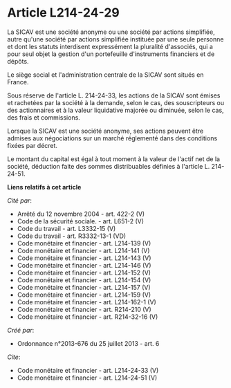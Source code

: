 # Article L214-24-29

La SICAV est une société anonyme ou une société par actions simplifiée, autre qu'une société par actions simplifiée instituée
par une seule personne et dont les statuts interdisent expressément la pluralité d'associés, qui a pour seul objet la gestion
d'un portefeuille d'instruments financiers et de dépôts.

Le siège social et l'administration centrale de la SICAV sont situés en France.

Sous réserve de l'article L. 214-24-33, les actions de la SICAV sont émises et rachetées par la société à la demande, selon
le cas, des souscripteurs ou des actionnaires et à la valeur liquidative majorée ou diminuée, selon le cas, des frais et
commissions.

Lorsque la SICAV est une société anonyme, ses actions peuvent être admises aux négociations sur un marché réglementé dans des
conditions fixées par décret.

Le montant du capital est égal à tout moment à la valeur de l'actif net de la société, déduction faite des sommes
distribuables définies à l'article L. 214-24-51.

**Liens relatifs à cet article**

_Cité par_:

  - Arrêté du 12 novembre 2004 - art. 422-2 (V)
  - Code de la sécurité sociale. - art. L651-2 (V)
  - Code du travail - art. L3332-15 (V)
  - Code du travail - art. R3332-13-1 (VD)
  - Code monétaire et financier - art. L214-139 (V)
  - Code monétaire et financier - art. L214-141 (V)
  - Code monétaire et financier - art. L214-143 (V)
  - Code monétaire et financier - art. L214-146 (V)
  - Code monétaire et financier - art. L214-152 (V)
  - Code monétaire et financier - art. L214-154 (V)
  - Code monétaire et financier - art. L214-157 (V)
  - Code monétaire et financier - art. L214-159 (V)
  - Code monétaire et financier - art. L214-162-1 (V)
  - Code monétaire et financier - art. R214-210 (V)
  - Code monétaire et financier - art. R214-32-16 (V)

_Créé par_:

  - Ordonnance n°2013-676 du 25 juillet 2013 - art. 6

_Cite_:

  - Code monétaire et financier - art. L214-24-33 (V)
  - Code monétaire et financier - art. L214-24-51 (V)
